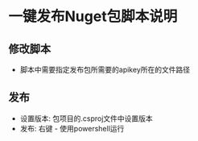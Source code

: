 # 一键发布Nuget包脚本说明

## 修改脚本
- 脚本中需要指定发布包所需要的apikey所在的文件路径

## 发布
- 设置版本: 包项目的.csproj文件中设置版本
- 发布: 右键 - 使用powershell运行
